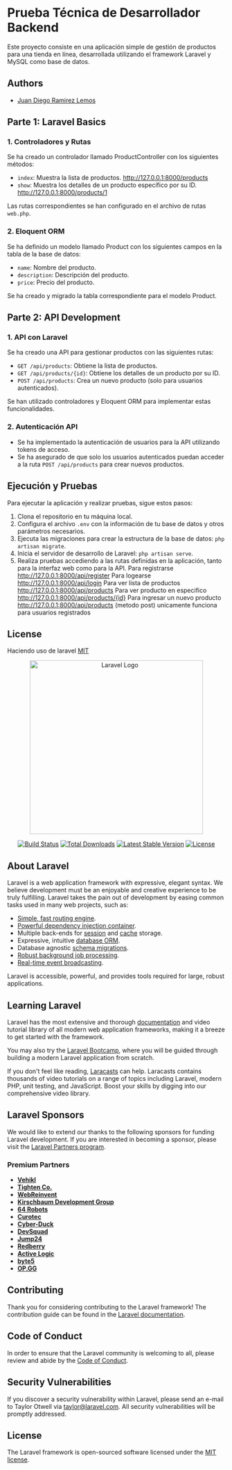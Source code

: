 
# Prueba Técnica de Desarrollador Backend 

Este proyecto consiste en una aplicación simple de gestión de productos para una tienda en línea, desarrollada utilizando el framework Laravel y MySQL como base de datos.


## Authors

- [Juan Diego Ramirez Lemos](https://github.com/Judirale13)

## Parte 1: Laravel Basics

### 1. Controladores y Rutas

Se ha creado un controlador llamado ProductController con los siguientes métodos:

- `index`: Muestra la lista de productos. http://127.0.0.1:8000/products
- `show`: Muestra los detalles de un producto específico por su ID.
http://127.0.0.1:8000/products/1

Las rutas correspondientes se han configurado en el archivo de rutas `web.php`.

### 2. Eloquent ORM

Se ha definido un modelo llamado Product con los siguientes campos en la tabla de la base de datos:

- `name`: Nombre del producto.
- `description`: Descripción del producto.
- `price`: Precio del producto.

Se ha creado y migrado la tabla correspondiente para el modelo Product.

## Parte 2: API Development

### 1. API con Laravel

Se ha creado una API para gestionar productos con las siguientes rutas:

- `GET /api/products`: Obtiene la lista de productos.
- `GET /api/products/{id}`: Obtiene los detalles de un producto por su ID.
- `POST /api/products`: Crea un nuevo producto (solo para usuarios autenticados).

Se han utilizado controladores y Eloquent ORM para implementar estas funcionalidades.

### 2. Autenticación API

- Se ha implementado la autenticación de usuarios para la API utilizando tokens de acceso.
- Se ha asegurado de que solo los usuarios autenticados puedan acceder a la ruta `POST /api/products` para crear nuevos productos.

## Ejecución y Pruebas

Para ejecutar la aplicación y realizar pruebas, sigue estos pasos:

1. Clona el repositorio en tu máquina local.
2. Configura el archivo `.env` con la información de tu base de datos y otros parámetros necesarios.
3. Ejecuta las migraciones para crear la estructura de la base de datos: `php artisan migrate`.
4. Inicia el servidor de desarrollo de Laravel: `php artisan serve`.
5. Realiza pruebas accediendo a las rutas definidas en la aplicación, tanto para la interfaz web como para la API.
Para registrarse http://127.0.0.1:8000/api/register
Para logearse http://127.0.0.1:8000/api/login
Para ver lista de productos http://127.0.0.1:8000/api/products
Para ver producto en especifico http://127.0.0.1:8000/api/products/{id}
Para ingresar un nuevo producto http://127.0.0.1:8000/api/products (metodo post) unicamente funciona para usuarios registrados
## License
Haciendo uso de laravel
[MIT](https://choosealicense.com/licenses/mit/)
 <p align="center"><a href="https://laravel.com" target="_blank"><img src="https://raw.githubusercontent.com/laravel/art/master/logo-lockup/5%20SVG/2%20CMYK/1%20Full%20Color/laravel-logolockup-cmyk-red.svg" width="400" alt="Laravel Logo"></a></p>

<p align="center">
<a href="https://github.com/laravel/framework/actions"><img src="https://github.com/laravel/framework/workflows/tests/badge.svg" alt="Build Status"></a>
<a href="https://packagist.org/packages/laravel/framework"><img src="https://img.shields.io/packagist/dt/laravel/framework" alt="Total Downloads"></a>
<a href="https://packagist.org/packages/laravel/framework"><img src="https://img.shields.io/packagist/v/laravel/framework" alt="Latest Stable Version"></a>
<a href="https://packagist.org/packages/laravel/framework"><img src="https://img.shields.io/packagist/l/laravel/framework" alt="License"></a>
</p>

## About Laravel

Laravel is a web application framework with expressive, elegant syntax. We believe development must be an enjoyable and creative experience to be truly fulfilling. Laravel takes the pain out of development by easing common tasks used in many web projects, such as:

- [Simple, fast routing engine](https://laravel.com/docs/routing).
- [Powerful dependency injection container](https://laravel.com/docs/container).
- Multiple back-ends for [session](https://laravel.com/docs/session) and [cache](https://laravel.com/docs/cache) storage.
- Expressive, intuitive [database ORM](https://laravel.com/docs/eloquent).
- Database agnostic [schema migrations](https://laravel.com/docs/migrations).
- [Robust background job processing](https://laravel.com/docs/queues).
- [Real-time event broadcasting](https://laravel.com/docs/broadcasting).

Laravel is accessible, powerful, and provides tools required for large, robust applications.

## Learning Laravel

Laravel has the most extensive and thorough [documentation](https://laravel.com/docs) and video tutorial library of all modern web application frameworks, making it a breeze to get started with the framework.

You may also try the [Laravel Bootcamp](https://bootcamp.laravel.com), where you will be guided through building a modern Laravel application from scratch.

If you don't feel like reading, [Laracasts](https://laracasts.com) can help. Laracasts contains thousands of video tutorials on a range of topics including Laravel, modern PHP, unit testing, and JavaScript. Boost your skills by digging into our comprehensive video library.

## Laravel Sponsors

We would like to extend our thanks to the following sponsors for funding Laravel development. If you are interested in becoming a sponsor, please visit the [Laravel Partners program](https://partners.laravel.com).

### Premium Partners

- **[Vehikl](https://vehikl.com/)**
- **[Tighten Co.](https://tighten.co)**
- **[WebReinvent](https://webreinvent.com/)**
- **[Kirschbaum Development Group](https://kirschbaumdevelopment.com)**
- **[64 Robots](https://64robots.com)**
- **[Curotec](https://www.curotec.com/services/technologies/laravel/)**
- **[Cyber-Duck](https://cyber-duck.co.uk)**
- **[DevSquad](https://devsquad.com/hire-laravel-developers)**
- **[Jump24](https://jump24.co.uk)**
- **[Redberry](https://redberry.international/laravel/)**
- **[Active Logic](https://activelogic.com)**
- **[byte5](https://byte5.de)**
- **[OP.GG](https://op.gg)**

## Contributing

Thank you for considering contributing to the Laravel framework! The contribution guide can be found in the [Laravel documentation](https://laravel.com/docs/contributions).

## Code of Conduct

In order to ensure that the Laravel community is welcoming to all, please review and abide by the [Code of Conduct](https://laravel.com/docs/contributions#code-of-conduct).

## Security Vulnerabilities

If you discover a security vulnerability within Laravel, please send an e-mail to Taylor Otwell via [taylor@laravel.com](mailto:taylor@laravel.com). All security vulnerabilities will be promptly addressed.

## License

The Laravel framework is open-sourced software licensed under the [MIT license](https://opensource.org/licenses/MIT).
